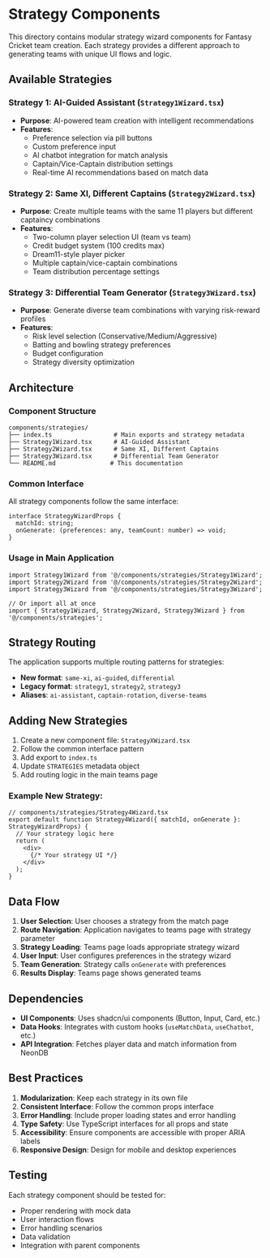 # Strategy Components

This directory contains modular strategy wizard components for Fantasy Cricket team creation. Each strategy provides a different approach to generating teams with unique UI flows and logic.

## Available Strategies

### Strategy 1: AI-Guided Assistant (`Strategy1Wizard.tsx`)
- **Purpose**: AI-powered team creation with intelligent recommendations
- **Features**: 
  - Preference selection via pill buttons
  - Custom preference input
  - AI chatbot integration for match analysis
  - Captain/Vice-Captain distribution settings
  - Real-time AI recommendations based on match data

### Strategy 2: Same XI, Different Captains (`Strategy2Wizard.tsx`)
- **Purpose**: Create multiple teams with the same 11 players but different captaincy combinations
- **Features**:
  - Two-column player selection UI (team vs team)
  - Credit budget system (100 credits max)
  - Dream11-style player picker
  - Multiple captain/vice-captain combinations
  - Team distribution percentage settings

### Strategy 3: Differential Team Generator (`Strategy3Wizard.tsx`)
- **Purpose**: Generate diverse team combinations with varying risk-reward profiles
- **Features**:
  - Risk level selection (Conservative/Medium/Aggressive)
  - Batting and bowling strategy preferences
  - Budget configuration
  - Strategy diversity optimization

## Architecture

### Component Structure
```
components/strategies/
├── index.ts                 # Main exports and strategy metadata
├── Strategy1Wizard.tsx      # AI-Guided Assistant
├── Strategy2Wizard.tsx      # Same XI, Different Captains
├── Strategy3Wizard.tsx      # Differential Team Generator
└── README.md               # This documentation
```

### Common Interface
All strategy components follow the same interface:

```tsx
interface StrategyWizardProps {
  matchId: string;
  onGenerate: (preferences: any, teamCount: number) => void;
}
```

### Usage in Main Application
```tsx
import Strategy1Wizard from '@/components/strategies/Strategy1Wizard';
import Strategy2Wizard from '@/components/strategies/Strategy2Wizard';
import Strategy3Wizard from '@/components/strategies/Strategy3Wizard';

// Or import all at once
import { Strategy1Wizard, Strategy2Wizard, Strategy3Wizard } from '@/components/strategies';
```

## Strategy Routing

The application supports multiple routing patterns for strategies:

- **New format**: `same-xi`, `ai-guided`, `differential`
- **Legacy format**: `strategy1`, `strategy2`, `strategy3`
- **Aliases**: `ai-assistant`, `captain-rotation`, `diverse-teams`

## Adding New Strategies

1. Create a new component file: `StrategyXWizard.tsx`
2. Follow the common interface pattern
3. Add export to `index.ts`
4. Update `STRATEGIES` metadata object
5. Add routing logic in the main teams page

### Example New Strategy:
```tsx
// components/strategies/Strategy4Wizard.tsx
export default function Strategy4Wizard({ matchId, onGenerate }: StrategyWizardProps) {
  // Your strategy logic here
  return (
    <div>
      {/* Your strategy UI */}
    </div>
  );
}
```

## Data Flow

1. **User Selection**: User chooses a strategy from the match page
2. **Route Navigation**: Application navigates to teams page with strategy parameter
3. **Strategy Loading**: Teams page loads appropriate strategy wizard
4. **User Input**: User configures preferences in the strategy wizard
5. **Team Generation**: Strategy calls `onGenerate` with preferences
6. **Results Display**: Teams page shows generated teams

## Dependencies

- **UI Components**: Uses shadcn/ui components (Button, Input, Card, etc.)
- **Data Hooks**: Integrates with custom hooks (`useMatchData`, `useChatbot`, etc.)
- **API Integration**: Fetches player data and match information from NeonDB

## Best Practices

1. **Modularization**: Keep each strategy in its own file
2. **Consistent Interface**: Follow the common props interface
3. **Error Handling**: Include proper loading states and error handling
4. **Type Safety**: Use TypeScript interfaces for all props and state
5. **Accessibility**: Ensure components are accessible with proper ARIA labels
6. **Responsive Design**: Design for mobile and desktop experiences

## Testing

Each strategy component should be tested for:
- Proper rendering with mock data
- User interaction flows
- Error handling scenarios
- Data validation
- Integration with parent components
